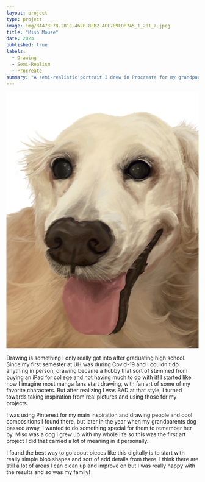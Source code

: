 ```yaml
---
layout: project
type: project
image: img/8A473F78-2B1C-462B-8FB2-4CF789FD87A5_1_201_a.jpeg
title: "Miso Mouse"
date: 2023
published: true
labels:
  - Drawing
  - Semi-Realism
  - Procreate
summary: "A semi-realistic portrait I drew in Procreate for my grandparents dog."
---
```


<img class="img-fluid" src="../img/8A473F78-2B1C-462B-8FB2-4CF789FD87A5.jpeg">

Drawing is something I only really got into after graduating high school. Since my first semester at UH was during Covid-19 and I couldn't do anything in person, drawing became a hobby that sort of stemmed from buying an iPad for college and not having much to do with it! I started like how I imagine most manga fans start drawing, with fan art of some of my favorite characters. But after realizing I was BAD at that style, I turned towards taking inspiration from real pictures and using those for my projects. 

I was using Pinterest for my main inspiration and drawing people and cool compositions I found there, but later in the year when my grandparents dog passed away, I wanted to do something special for them to remember her by. Miso was a dog I grew up with my whole life so this was the first art project I did that carried a lot of meaning in it personally. 

I found the best way to go about pieces like this digitally is to start with really simple blob shapes and sort of add details from there. I think there are still a lot of areas I can clean up and improve on but I was really happy with the results and so was my family! 
